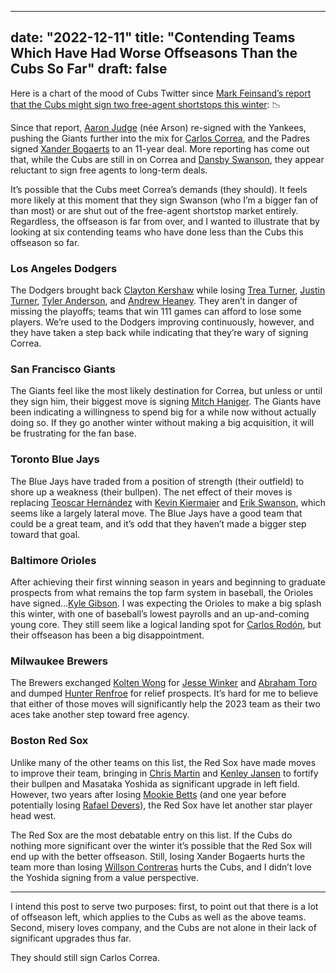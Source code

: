---
date: "2022-12-11"
title: "Contending Teams Which Have Had Worse Offseasons Than the Cubs So Far"
draft: false
--

Here is a chart of the mood of Cubs Twitter since [Mark Feinsand’s report that the Cubs might sign two free-agent shortstops this winter](https://twitter.com/Feinsand/status/1599971336226754560?ref_src=twsrc%5Etfw): 📉

Since that report, [Aaron Judge](https://www.fangraphs.com/players/aaron-judge/15640/stats?position=OF) (née Arson) re-signed with the Yankees, pushing the Giants further into the mix for [Carlos Correa](https://www.fangraphs.com/players/carlos-correa/14162/stats?position=SS), and the Padres signed [Xander Bogaerts](https://www.fangraphs.com/players/xander-bogaerts/12161/stats?position=SS) to an 11-year deal. More reporting has come out that, while the Cubs are still in on Correa and [Dansby Swanson](https://www.fangraphs.com/players/dansby-swanson/18314/stats?position=SS), they appear reluctant to sign free agents to long-term deals.

It’s possible that the Cubs meet Correa’s demands (they should). It feels more likely at this moment that they sign Swanson (who I’m a bigger fan of than most) or are shut out of the free-agent shortstop market entirely. Regardless, the offseason is far from over, and I wanted to illustrate that by looking at six contending teams who have done less than the Cubs this offseason so far.

### Los Angeles Dodgers
The Dodgers brought back [Clayton Kershaw](https://www.fangraphs.com/players/clayton-kershaw/2036/stats?position=P) while losing [Trea Turner](https://www.fangraphs.com/players/trea-turner/16252/stats?position=SS), [Justin Turner](https://www.fangraphs.com/players/justin-turner/5235/stats?position=3B), [Tyler Anderson](https://www.fangraphs.com/players/tyler-anderson/12880/stats?position=P), and [Andrew Heaney](https://www.fangraphs.com/players/andrew-heaney/15423/stats?position=P). They aren’t in danger of missing the playoffs; teams that win 111 games can afford to lose some players. We’re used to the Dodgers improving continuously, however, and they have taken a step back while indicating that they’re wary of signing Correa.

### San Francisco Giants
The Giants feel like the most likely destination for Correa, but unless or until they sign him, their biggest move is signing [Mitch Haniger](https://www.fangraphs.com/players/mitch-haniger/14274/stats). The Giants have been indicating a willingness to spend big for a while now without actually doing so. If they go another winter without making a big acquisition, it will be frustrating for the fan base.

### Toronto Blue Jays
The Blue Jays have traded from a position of strength (their outfield) to shore up a weakness (their bullpen). The net effect of their moves is replacing [Teoscar Hernández](https://www.fangraphs.com/players/teoscar-hernandez/13066/stats?position=OF) with [Kevin Kiermaier](https://www.fangraphs.com/players/kevin-kiermaier/11038/stats?position=OF) and [Erik Swanson](https://www.fangraphs.com/players/erik-swanson/16587/stats), which seems like a largely lateral move. The Blue Jays have a good team that could be a great team, and it’s odd that they haven’t made a bigger step toward that goal.

### Baltimore Orioles
After achieving their first winning season in years and beginning to graduate prospects from what remains the top farm system in baseball, the Orioles have signed...[Kyle Gibson](https://www.fangraphs.com/players/kyle-gibson/10123/stats). I was expecting the Orioles to make a big splash this winter, with one of baseball’s lowest payrolls and an up-and-coming young core. They still seem like a logical landing spot for [Carlos Rodón](https://www.fangraphs.com/players/carlos-rodon/16137/stats?position=P), but their offseason has been a big disappointment.

### Milwaukee Brewers
The Brewers exchanged [Kolten Wong](https://www.fangraphs.com/players/kolten-wong/12532/stats?position=2B) for [Jesse Winker](https://www.fangraphs.com/players/jesse-winker/13590/stats?position=OF) and [Abraham Toro](https://www.fangraphs.com/players/abraham-toro/19844/stats?position=2B/3B) and dumped [Hunter Renfroe](https://www.fangraphs.com/players/hunter-renfroe/15464/stats?position=OF) for relief prospects. It’s hard for me to believe that either of those moves will significantly help the 2023 team as their two aces take another step toward free agency.

### Boston Red Sox
Unlike many of the other teams on this list, the Red Sox have made moves to improve their team, bringing in [Chris Martin](https://www.fangraphs.com/players/chris-martin/11847/stats?position=P) and [Kenley Jansen](https://www.fangraphs.com/players/kenley-jansen/3096/stats?position=P) to fortify their bullpen and Masataka Yoshida as significant upgrade in left field. However, two years after losing [Mookie Betts](https://www.fangraphs.com/players/mookie-betts/13611/stats?position=OF) (and one year before potentially losing [Rafael Devers](https://www.fangraphs.com/players/rafael-devers/17350/stats?position=3B)), the Red Sox have let another star player head west.

The Red Sox are the most debatable entry on this list. If the Cubs do nothing more significant over the winter it’s possible that the Red Sox will end up with the better offseason. Still, losing Xander Bogaerts hurts the team more than losing [Willson Contreras](https://www.fangraphs.com/players/willson-contreras/11609/stats?position=C) hurts the Cubs, and I didn’t love the Yoshida signing from a value perspective.

----
I intend this post to serve two purposes: first, to point out that there is a lot of offseason left, which applies to the Cubs as well as the above teams. Second, misery loves company, and the Cubs are not alone in their lack of significant upgrades thus far.

They should still sign Carlos Correa.
